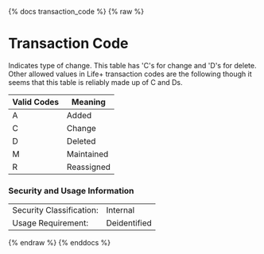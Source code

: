 {% docs transaction_code %}
{% raw %}

<a name="transaction_code"></a>
# Transaction Code
Indicates type of change. This table has 'C's for change and 'D's for delete. 
Other allowed values in Life+ transaction codes are the following though it seems 
that this table is reliably made up of C and Ds.

| Valid Codes |  Meaning   |
| ----------- | ---------  |
|      A      | Added      |
|      C      | Change     |
|      D      | Deleted    |
|      M      | Maintained |
|      R      | Reassigned |

### Security and Usage Information
|     |     |
| --- | --- |
| Security Classification: | Internal |
| Usage Requirement:       | Deidentified |

{% endraw %}
{% enddocs %}
